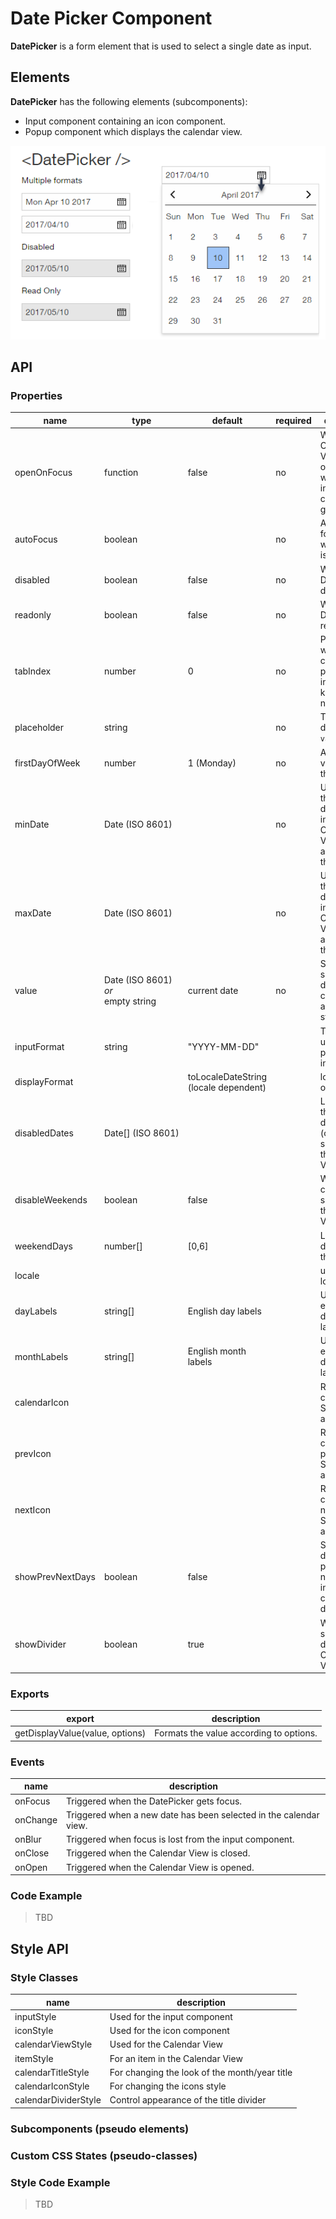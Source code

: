 # Date Picker Component

**DatePicker** is a form element that is used to select a single date as input.

## Elements

**DatePicker** has the following elements (subcomponents):

* Input component containing an icon component.
* Popup component which displays the calendar view.

![Date picker examples](./assets/DatePickerBasicInput.png)


## API

### Properties

| name | type | default | required | description |
| --- | --- | --- | --- | --- |
| openOnFocus | function | false | no  | Whether the Calendar View is opened when the input component gains focus. |
| autoFocus | boolean |   | no | Automatically focused when a page is loaded.
| disabled | boolean | false | no  | Whether the DatePicker is disabled. |
| readonly | boolean | false | no   | Whether the DatePicker is readonly. |
| tabIndex | number | 0 | no   | Position in which component participates in sequential keyboard navigation. |
| placeholder | string |   | no  | Text to display if `value` is `null`. |
| firstDayOfWeek | number | 1 (Monday) | no   | Accepts the values 0 through 6. |
| minDate | Date (ISO&nbsp;8601) |     | no   | Used to set the minimal date shown in the Calendar View and accepted in the input. |
| maxDate | Date (ISO&nbsp;8601) |     | no   | Used to set the maximum date shown in the Calendar View and accepted in the input. |
| value |  Date (ISO&nbsp;8601) *or*<br>empty string | current date | no   | Sets the selected date. A `Date` can be set or an empty string. |
| inputFormat | string | "YYYY-MM-DD" |    | The format used to parse the input. |
| displayFormat |    | toLocaleDateString (locale dependent) |    | locale options |
| disabledDates | Date\[]&nbsp;(ISO&nbsp;8601) |    |    | List of dates that are disabled (cannot be selected) in the Calendar View. |
| disableWeekends | boolean | false |    | Weekends cannot be selected in the Calendar View. |
| weekendDays | number[] | [0,6] |    | List of days defined as the weekend. |
| locale |    |   |   | user agent locale |   |
| dayLabels | string[]   | English day labels |    | User may enter different labels. |
| monthLabels | string[]   | English month labels |    | User may enter different labels. |
| calendarIcon |   |    |    | Replace the calendar SVG with another. |
| prevIcon |   |    |    | Replace the calendar prev icon SVG with another. |
| nextIcon |   |    |    | Replace the calendar next icon SVG with another. |
| showPrevNextDays | boolean | false |    | Show the days of the previous and next months in the calendar display. |
| showDivider | boolean | true |   | Whether to show the divider in the Calendar View. |

### Exports

| export | description |
| --- | --- |
| getDisplayValue(value, options) | Formats the value according to options.

### Events

| name | description |
| --- | --- |
| onFocus | Triggered when the DatePicker gets focus. |
| onChange | Triggered when a new date has been selected in the calendar view. |
| onBlur | Triggered when focus is lost from the input component. |
| onClose | Triggered when the Calendar View is closed. |
| onOpen | Triggered when the Calendar View is opened. |

### Code Example

> TBD

## Style API

### Style Classes

| name | description |
| --- | --- |
| inputStyle | Used for the input component |
| iconStyle | Used for the icon component |
| calendarViewStyle | Used for the Calendar View |
| itemStyle | For an item in the Calendar View |
| calendarTitleStyle | For changing the look of the month/year title |
| calendarIconStyle | For changing the icons style |
| calendarDividerStyle | Control appearance of the title divider |

### Subcomponents (pseudo elements)

### Custom CSS States (pseudo-classes)

### Style Code Example

> TBD